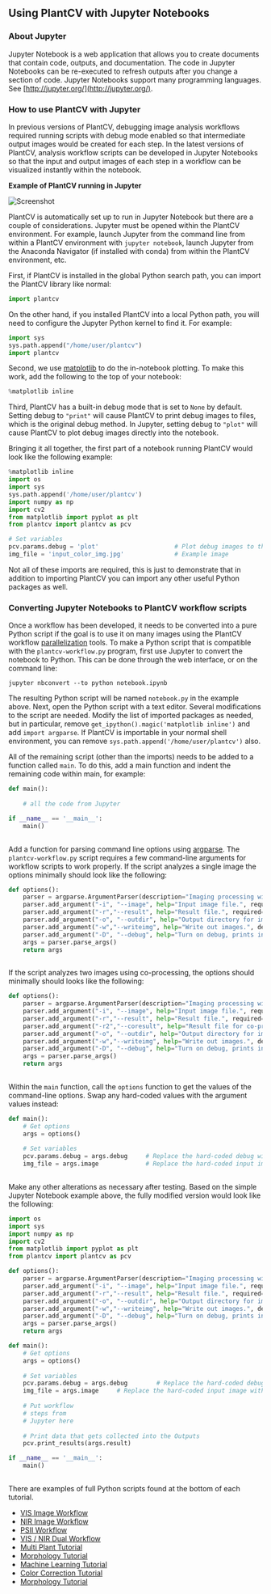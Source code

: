 ## Using PlantCV with Jupyter Notebooks

### About Jupyter

Jupyter Notebook is a web application that allows you to create
documents that contain code, outputs, and documentation. The code
in Jupyter Notebooks can be re-executed to refresh outputs after you
change a section of code. Jupyter Notebooks support many programming
languages. See [http://jupyter.org/](http://jupyter.org/).

### How to use PlantCV with Jupyter

In previous versions of PlantCV, debugging image analysis workflows
required running scripts with debug mode enabled so that intermediate
output images would be created for each step. In the latest versions
of PlantCV, analysis workflow scripts can be developed in Jupyter
Notebooks so that the input and output images of each step in a workflow
can be visualized instantly within the notebook. 

**Example of PlantCV running in Jupyter**

![Screenshot](img/documentation_images/jupyter/jupyter_screenshot.jpg)

PlantCV is automatically set up to run in Jupyter Notebook but there
are a couple of considerations. Jupyter must be opened within the PlantCV 
environment. For example, launch Jupyter from the command line from within
a PlantCV environment with `jupyter notebook`, launch Jupyter from the 
Anaconda Navigator (if installed with conda) from within the PlantCV environment, 
etc. 

First, if PlantCV is installed in the global Python search path, you can
import the PlantCV library like normal:

```python
import plantcv
```

On the other hand, if you installed PlantCV into a local Python path,
you will need to configure the Jupyter Python kernel to find it. For
example:

```python
import sys
sys.path.append("/home/user/plantcv")
import plantcv
```

Second, we use [matplotlib](http://matplotlib.org/) to do the
in-notebook plotting. To make this work, add the following to the top
of your notebook:

```python
%matplotlib inline
```

Third, PlantCV has a built-in debug mode that is set to `None` by 
default. Setting debug to `"print"` will cause PlantCV to print debug
images to files, which is the original debug method. In Jupyter, setting
debug to `"plot"` will cause PlantCV to plot debug images directly into
the notebook.

Bringing it all together, the first part of a notebook running PlantCV
would look like the following example:

```python
%matplotlib inline
import os
import sys
sys.path.append('/home/user/plantcv')
import numpy as np
import cv2
from matplotlib import pyplot as plt
from plantcv import plantcv as pcv

# Set variables
pcv.params.debug = 'plot'                     # Plot debug images to the notebook
img_file = 'input_color_img.jpg'              # Example image

```

Not all of these imports are required, this is just to demonstrate that
in addition to importing PlantCV you can import any other useful Python
packages as well.

### Converting Jupyter Notebooks to PlantCV workflow scripts

Once a workflow has been developed, it needs to be converted into a pure
Python script if the goal is to use it on many images using the PlantCV
workflow [parallelization](pipeline_parallel.md) tools. To make a
Python script that is compatible with the `plantcv-workflow.py` program,
first use Jupyter to convert the notebook to Python. This can be done
through the web interface, or on the command line:

```
jupyter nbconvert --to python notebook.ipynb
```

The resulting Python script will be named `notebook.py` in the example
above. Next, open the Python script with a text editor. Several
modifications to the script are needed. Modify the list of imported
packages as needed, but in particular, remove
`get_ipython().magic('matplotlib inline')` and add `import argparse`.
If PlantCV is importable in your normal shell environment, you can
remove `sys.path.append('/home/user/plantcv')` also.

All of the remaining script (other than the imports) needs to be added
to a function called `main`. To do this, add a main function and indent
the remaining code within main, for example:

```python
def main():
    
    # all the code from Jupyter

if __name__ == '__main__':
    main()
    
```

Add a function for parsing command line options using [argparse](https://docs.python.org/2.7/library/argparse.html).
The `plantcv-workflow.py` script requires a few command-line arguments for
workflow scripts to work properly. If the script analyzes a single image
the options minimally should look like the following:

```python
def options():
    parser = argparse.ArgumentParser(description="Imaging processing with PlantCV.")
    parser.add_argument("-i", "--image", help="Input image file.", required=True)
    parser.add_argument("-r","--result", help="Result file.", required= True )
    parser.add_argument("-o", "--outdir", help="Output directory for image files.", required=False)
    parser.add_argument("-w","--writeimg", help="Write out images.", default=False, action="store_true")
    parser.add_argument("-D", "--debug", help="Turn on debug, prints intermediate images.")
    args = parser.parse_args()
    return args
    
```

If the script analyzes two images using co-processing, the options
should minimally should looks like the following:

```python
def options():
    parser = argparse.ArgumentParser(description="Imaging processing with opencv")
    parser.add_argument("-i", "--image", help="Input image file.", required=True)
    parser.add_argument("-r","--result", help="Result file.", required=True )
    parser.add_argument("-r2","--coresult", help="Result file for co-processed image.", required=True )
    parser.add_argument("-o", "--outdir", help="Output directory for image files.", required=False)
    parser.add_argument("-w","--writeimg", help="Write out images.", default=False, action="store_true")
    parser.add_argument("-D", "--debug", help="Turn on debug, prints intermediate images.")
    args = parser.parse_args()
    return args
    
```

Within the `main` function, call the `options` function to get the
values of the command-line options. Swap any hard-coded values with
the argument values instead:

```python
def main():
    # Get options
    args = options()
    
    # Set variables
    pcv.params.debug = args.debug     # Replace the hard-coded debug with the debug flag
    img_file = args.image             # Replace the hard-coded input image with image flag
    
```

Make any other alterations as necessary after testing. Based on the
simple Jupyter Notebook example above, the fully modified version would
look like the following:

```python
import os
import sys
import numpy as np
import cv2
from matplotlib import pyplot as plt
from plantcv import plantcv as pcv

def options():
    parser = argparse.ArgumentParser(description="Imaging processing with PlantCV.")
    parser.add_argument("-i", "--image", help="Input image file.", required=True)
    parser.add_argument("-r","--result", help="Result file.", required= True )
    parser.add_argument("-o", "--outdir", help="Output directory for image files.", required=False)
    parser.add_argument("-w","--writeimg", help="Write out images.", default=False, action="store_true")
    parser.add_argument("-D", "--debug", help="Turn on debug, prints intermediate images.")
    args = parser.parse_args()
    return args

def main():
    # Get options
    args = options()
    
    # Set variables
    pcv.params.debug = args.debug        # Replace the hard-coded debug with the debug flag
    img_file = args.image     # Replace the hard-coded input image with image flag
    
    # Put workflow 
    # steps from 
    # Jupyter here
    
    # Print data that gets collected into the Outputs 
    pcv.print_results(args.result)

if __name__ == '__main__':
    main()
    
```

There are examples of full Python scripts found at the bottom of each tutorial.

*  [VIS Image Workflow](vis_tutorial.md)
*  [NIR Image Workflow](nir_tutorial.md)
*  [PSII Workflow](psII_tutorial.md)
*  [VIS / NIR Dual Workflow](vis_nir_tutorial.md)
*  [Multi Plant Tutorial](multi-plant_tutorial.md)
*  [Morphology Tutorial](morphology_tutorial.md) 
*  [Machine Learning Tutorial](machine_learning_tutorial.md)
*  [Color Correction Tutorial](transform_color_correction_tutorial.md)
*  [Morphology Tutorial](morphology_tutorial.md) 
